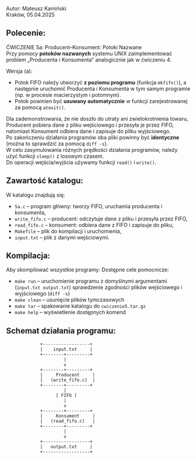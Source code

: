 Autor: Mateusz Kamiński  
Kraków, 05.04.2025

## Polecenie:

ĆWICZENIE 5a: Producent–Konsument: Potoki Nazwane  
Przy pomocy **potoków nazwanych** systemu UNIX zaimplementować problem „Producenta i Konsumenta” analogicznie jak w
ćwiczeniu 4.

Wersja (a):

- Potok FIFO należy utworzyć **z poziomu programu** (funkcja `mkfifo()`), a następnie uruchomić Producenta i Konsumenta
  w tym samym programie (np. w procesie macierzystym i potomnym).
- Potok powinien być **usuwany automatycznie** w funkcji zarejestrowanej za pomocą `atexit()`.

Dla zademonstrowania, że nie doszło do utraty ani zwielokrotnienia towaru, Producent pobiera dane z pliku wejściowego i
przesyła je przez FIFO, natomiast Konsument odbiera dane i zapisuje do pliku wyjściowego.  
Po zakończeniu działania programów oba pliki powinny być **identyczne** (można to sprawdzić za pomocą `diff -s`).  
W celu zasymulowania różnych prędkości działania programów, należy użyć funkcji `sleep()` z losowym czasem.  
Do operacji wejścia/wyjścia używamy funkcji `read()` i `write()`.

## Zawartość katalogu:

W katalogu znajdują się:

- `5a.c` – program główny: tworzy FIFO, uruchamia producenta i konsumenta,
- `write_fifo.c` – producent: odczytuje dane z pliku i przesyła przez FIFO,
- `read_fifo.c` – konsument: odbiera dane z FIFO i zapisuje do pliku,
- `Makefile` – plik do kompilacji i uruchomienia,
- `input.txt` – plik z danymi wejściowymi.

## Kompilacja:

Aby skompilować wszystkie programy:
Dostępne cele pomocnicze:

- `make run` – uruchomienie programu z domyślnymi argumentami (`input.txt output.txt`)
  sprawdzenie zgodności plików wejściowego i wyjściowego (`diff -s`)
- `make clean` – usunięcie plików tymczasowych
- `make tar` – spakowanie katalogu do `cwiczenie5.tar.gz`
- `make help` – wyświetlenie dostępnych komend

## Schemat działania programu:

                 +------------------+
                 |    input.txt     |
                 +--------+---------+
                          |
                          v
                 +--------+---------+
                 |     Producent     |
                 |   (write_fifo.c)  |
                 +--------+---------+
                          |
                       [ FIFO ]
                          |
                          v
                 +--------+---------+
                 |     Konsument     |
                 |   (read_fifo.c)   |
                 +--------+---------+
                          |
                          v
                 +------------------+
                 |   output.txt     |
                 +------------------+

